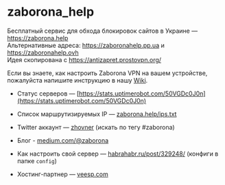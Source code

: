 # zaborona_help
Бесплатный сервис для обхода блокировок сайтов в Украине — https://zaborona.help  
Альтернативные адреса: https://zaboronahelp.pp.ua и https://zaboronahelp.ovh  
Идея скопирована с https://antizapret.prostovpn.org/  

Если вы знаете, как настроить Zaborona VPN на вашем устройстве,  
пожалуйста напишите инструкцию в нашу [Wiki](https://github.com/zhovner/zaborona_help/wiki).  

* Статус серверов — [https://stats.uptimerobot.com/50VGDc0J0n](https://stats.uptimerobot.com/50VGDc0J0n)
* Список маршрутизируемых IP — [zaborona.help/ips.txt](https://zaborona.help/ips.txt) 
* Twitter аккаунт — [zhovner](https://twitter.com/zhovner) (искать по тегу #zaborona)
* Блог - [medium.com/@zaborona](https://medium.com/@zaborona/)
  
* Как настроить свой сервер — [habrahabr.ru/post/329248/](https://habrahabr.ru/post/329248/) (конфиги в папке `config`)
* Хостинг-партнер — [veesp.com](https://veesp.com/ru/)


